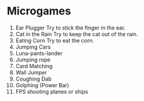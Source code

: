 # Microgames

1. Ear Plugger
Try to stick the finger in the ear.
2. Cat in the Rain
Try to keep the cat out of the rain.
3. Eating Corn
Try to eat the corn.
4. Jumping Cars
5. Luna-pants-lander
6. Jumping rope
7. Card Matching
8. Wall Jumper
9. Coughing Dab
10. Golphing (Power Bar)
11. FPS shooting planes or ships
